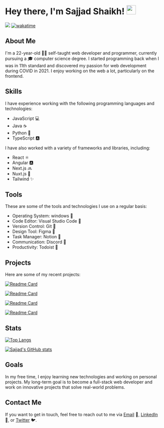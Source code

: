 # Hey there, I'm Sajjad Shaikh! <img src="https://raw.githubusercontent.com/MartinHeinz/MartinHeinz/master/wave.gif" width="30px">
![](https://komarev.com/ghpvc/?username=darkrove&style=flat-square&logo=buymeacoffee&color=9ca3af)
[![wakatime](https://wakatime.com/badge/user/727159bd-4fcd-44a0-b199-59c2816da634.svg?&style=flat-square&color=299617)](https://wakatime.com/@727159bd-4fcd-44a0-b199-59c2816da634)

## About Me

I'm a 22-year-old 🧑‍💻 self-taught web developer and programmer, currently pursuing a 🎓 computer science degree. I started programming back when I was in 11th standard and discovered my passion for web development during COVID in 2021. I enjoy working on the web a lot, particularly on the frontend.

## Skills

I have experience working with the following programming languages and technologies:
- JavaScript 💻
- Java ☕
- Python 🐍
- TypeScript 🅰️

I have also worked with a variety of frameworks and libraries, including:

- React ⚛️
- Angular 🅰️
- Next.js 🔜
- Nuxt.js 🌌
- Tailwind ✨

## Tools

These are some of the tools and technologies I use on a regular basis:

- Operating System: windows 🍎
- Code Editor: Visual Studio Code 🚀
- Version Control: Git 🌳
- Design Tool: Figma 🎨
- Task Manager: Notion 📝
- Communication: Discord 💬
- Productivity: Todoist 📅

## Projects

Here are some of my recent projects:

[![Readme Card](https://github-readme-stats.vercel.app/api/pin/?username=darkrove&repo=darkspace&show_owner=True&theme=transparent&text_color=f4f4f5&bg_color=18181b&title_color=a1a1aa&icon_color=a1a1aa)](https://github.com/darkrove/darkspace)

[![Readme Card](https://github-readme-stats.vercel.app/api/pin/?username=darkrove&repo=secure-funding&show_owner=True&theme=transparent&text_color=f4f4f5&bg_color=18181b&title_color=a1a1aa&icon_color=a1a1aa)](https://github.com/darkrove/secure-funding)

[![Readme Card](https://github-readme-stats.vercel.app/api/pin/?username=darkrove&repo=Instagram-clone&show_owner=True&theme=transparent&text_color=f4f4f5&bg_color=18181b&title_color=a1a1aa&icon_color=a1a1aa)](https://github.com/darkrove/Instagram-Clone)

[![Readme Card](https://github-readme-stats.vercel.app/api/pin/?username=darkrove&repo=Wolfsbane&show_owner=True&theme=transparent&text_color=f4f4f5&bg_color=18181b&title_color=a1a1aa&icon_color=a1a1aa)](https://github.com/darkrove/Wolfsbane)

## Stats

[![Top Langs](https://github-readme-stats.vercel.app/api/top-langs/?username=darkrove&show_icons=true&theme=transparent&text_color=f4f4f5&bg_color=18181b&title_color=a1a1aa&icon_color=a1a1aa)](https://github.com/darkrove)

[![Sajjad's GitHub stats](https://github-readme-stats.vercel.app/api?username=darkrove&show_icons=true&theme=transparent&text_color=f4f4f5&bg_color=18181b&title_color=a1a1aa&icon_color=a1a1aa)](https://github.com/darkrove)


## Goals

In my free time, I enjoy learning new technologies and working on personal projects. My long-term goal is to become a full-stack web developer and work on innovative projects that solve real-world problems.

## Contact Me

If you want to get in touch, feel free to reach out to me via [Email](mailto:samaralishaikh212@gmail.com) 📧, [LinkedIn](https://www.linkedin.com/in/sajjad-shaikh-18a0811ab/) 💼, or [Twitter](https://twitter.com/sajjads72619701) 🐦.
